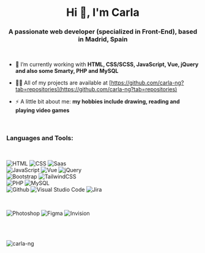 <h1 align="center">Hi 👋, I'm Carla</h1>
<h3 align="center">A passionate web developer (specialized in Front-End), based in Madrid, Spain</h3>

<br>


- 🔭 I’m currently working with **HTML, CSS/SCSS, JavaScript, Vue, jQuery and also some Smarty, PHP and MySQL**

- 👨‍💻 All of my projects are available at [https://github.com/carla-ng?tab=repositories](https://github.com/carla-ng?tab=repositories)

- ⚡ A little bit about me: **my hobbies include drawing, reading and playing video games**


<br>


<h3 align="left">Languages and Tools:</h3>

<br>

<p align="left">
  
  <img src="https://img.shields.io/badge/HTML5-E34F26?style=for-the-badge&logo=html5&logoColor=white" alt="HTML">
  <img src="https://img.shields.io/badge/CSS3-1572B6?style=for-the-badge&logo=css3&logoColor=white" alt="CSS">
  <img src="https://img.shields.io/badge/Sass-CC6699?style=for-the-badge&logo=sass&logoColor=white" alt="Saas">

  <br>

  <img src="https://img.shields.io/badge/JavaScript-323330?style=for-the-badge&logo=javascript&logoColor=F7DF1E" alt="JavaScript">
  <img src="https://img.shields.io/badge/Vue.js-35495E?style=for-the-badge&logo=vue.js&logoColor=4FC08D" alt="Vue">
  <img src="https://img.shields.io/badge/jQuery-0769AD?style=for-the-badge&logo=jquery&logoColor=white" alt="jQuery">

  <br>

  <img src="https://img.shields.io/badge/Bootstrap-563D7C?style=for-the-badge&logo=bootstrap&logoColor=white" alt="Bootstrap">
  <img src="https://img.shields.io/badge/Tailwind_CSS-38B2AC?style=for-the-badge&logo=tailwind-css&logoColor=white" alt="TailwindCSS">

  <br>

  <img src="https://img.shields.io/badge/PHP-777BB4?style=for-the-badge&logo=php&logoColor=white" alt="PHP">
  <img src="https://img.shields.io/badge/MySQL-005C84?style=for-the-badge&logo=mysql&logoColor=white" alt="MySQL">

  <br>

  <img src="https://img.shields.io/badge/GitHub-100000?style=for-the-badge&logo=github&logoColor=white" alt="Github">
  <img src="https://img.shields.io/badge/Visual_Studio_Code-0078D4?style=for-the-badge&logo=visual%20studio%20code&logoColor=white" alt="Visual Studio Code">
  <img src="https://img.shields.io/badge/Jira-0052CC?style=for-the-badge&logo=Jira&logoColor=white" alt="Jira">
  
</p>

<br>

<p align="left"> 
  
  <img src="https://img.shields.io/badge/Adobe%20Photoshop-31A8FF?style=for-the-badge&logo=Adobe%20Photoshop&logoColor=black" alt="Photoshop">
  <img src="https://img.shields.io/badge/Figma-F24E1E?style=for-the-badge&logo=figma&logoColor=white" alt="Figma">
  <img src="https://img.shields.io/badge/InVision-FF3366?style=for-the-badge&logo=InVision&logoColor=white" alt="Invision">
  
</p>

<br><br>

<p><img align="center" src="https://github-readme-stats.vercel.app/api/top-langs?username=carla-ng&show_icons=true&locale=en&layout=compact" alt="carla-ng" /></p>
